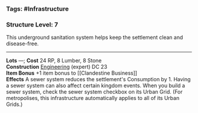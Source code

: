 ### Tags: #Infrastructure 
### Structure Level: 7

This underground sanitation system helps keep the settlement clean and disease-free.

---

**Lots** —; **Cost** 24 RP, 8 Lumber, 8 Stone  
**Construction** [Engineering](https://2e.aonprd.com/Skills.aspx?ID=22) (expert) DC 23  
**Item Bonus** +1 item bonus to [[Clandestine Business]]  
**Effects** A sewer system reduces the settlement's Consumption by 1. Having a sewer system can also affect certain kingdom events. When you build a sewer system, check the sewer system checkbox on its Urban Grid. (For metropolises, this infrastructure automatically applies to all of its Urban Grids.)
